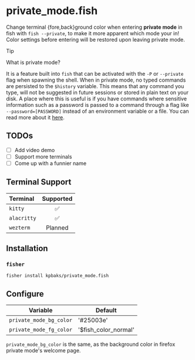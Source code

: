# private_mode.fish

Change terminal {fore,back}ground color when entering **private mode** in fish with `fish --private`, to make
it more apparent which mode your in! 
Color settings before entering will be restored upon leaving private mode.

> [!TIP]
> What is private mode?
>
> It is a feature built into `fish` that can be activated with the `-P` or `--private` flag when spawning the shell.
> When in private mode, no typed commands are persisted to the `$history` variable.
> This means that any command you type, will not be suggested in future sessions or stored in plain text on your disk.
> A place where this is useful is if you have commands where sensitive information such as a password is passed to a command
> through a flag like `--password=[PASSWORD]` instead of an environment variable or a file.
> You can read more about it [here](https://fishshell.com/docs/current/interactive.html#private-mode).

## TODOs

- [ ] Add video demo
- [ ] Support more terminals
- [ ] Come up with a funnier name

## Terminal Support

|Terminal| Supported|
|:--|:--:|
| `kitty` | ✅ |
| `alacritty` | ✅ |
| `wezterm` | Planned |

## Installation

### `fisher`

```fish
fisher install kpbaks/private_mode.fish
```

## Configure

| Variable | Default | 
|----------|---------|
| `private_mode_bg_color` | '#25003e' |
| `private_mode_fg_color` | '$fish_color_normal' |

`private_mode_bg_color` is the same, as the background color in firefox private mode's welcome page.


